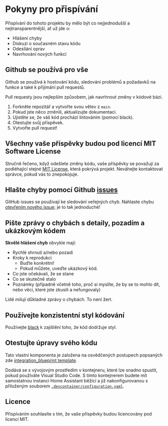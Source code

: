# Pokyny pro přispívání

Přispívání do tohoto projektu by mělo být co nejjednodušší a nejtransparentnější, ať už jde o:

- Hlášení chyby
- Diskuzi o současném stavu kódu
- Odesílání oprav
- Navrhování nových funkcí

## Github se používá pro vše

Github se používá k hostování kódu, sledování problémů a požadavků na funkce a také k přijímání pull requestů.

Pull requesty jsou nejlepším způsobem, jak navrhnout změny v kódové bázi.

1. Forkněte repozitář a vytvořte svou větev z `main`.
2. Pokud jste něco změnili, aktualizujte dokumentaci.
3. Ujistěte se, že váš kód prochází lintováním (pomocí black).
4. Otestujte svůj příspěvek.
5. Vytvořte pull request!

## Všechny vaše příspěvky budou pod licencí MIT Software License

Stručně řečeno, když odešlete změny kódu, vaše příspěvky se považují za podléhající stejné [MIT License](http://choosealicense.com/licenses/mit/), která pokrývá projekt. Neváhejte kontaktovat správce, pokud vás to znepokojuje.

## Hlašte chyby pomocí Github [issues](../../issues)

GitHub issues se používají ke sledování veřejných chyb.
Nahlaste chybu [otevřením nového issue](../../issues/new/choose); je to tak jednoduché!

## Pište zprávy o chybách s detaily, pozadím a ukázkovým kódem

**Skvělé hlášení chyb** obvykle mají:

- Rychlé shrnutí a/nebo pozadí
- Kroky k reprodukci
  - Buďte konkrétní!
  - Pokud můžete, uveďte ukázkový kód.
- Co jste očekávali, že se stane
- Co se skutečně stalo
- Poznámky (případně včetně toho, proč si myslíte, že by se to mohlo dít, nebo věci, které jste zkusili a nefungovaly)

Lidé *milují* důkladné zprávy o chybách. To není žert.

## Používejte konzistentní styl kódování

Používejte [black](https://github.com/ambv/black) k zajištění toho, že kód dodržuje styl.

## Otestujte úpravy svého kódu

Tato vlastní komponenta je založena na osvědčených postupech popsaných zde [integration_blueprint template](https://github.com/custom-components/integration_blueprint).

Dodává se s vývojovým prostředím v kontejneru, které lze snadno spustit,
pokud používáte Visual Studio Code. S tímto kontejnerem budete mít samostatnou
instanci Home Assistant běžící a již nakonfigurovanou s přiloženým
souborem [`.devcontainer/configuration.yaml`](./.devcontainer/configuration.yaml).

## Licence

Přispíváním souhlasíte s tím, že vaše příspěvky budou licencovány pod licencí MIT.
